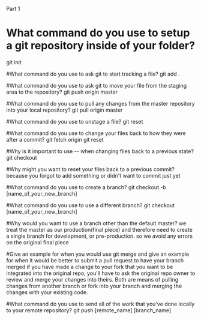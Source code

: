 Part 1
# What command do you use to setup a git repository inside of your folder?
git init

#What command do you use to ask git to start tracking a file?
git add .

#What command do you use to ask git to move your file from the staging area to the repository?
git push origin master

#What command do you use to pull any changes from the master repository into your local repository?
git pull origin master

#What command do you use to unstage a file?
git reset

#What command do you use to change your files back to how they were after a commit?
git fetch origin
git reset

#Why is it important to use -- when changing files back to a previous state?
git checkout

#Why might you want to reset your files back to a previous commit?
because you forgot to add something or didn't want to commit just yet

#What command do you use to create a branch?
git checkout -b [name_of_your_new_branch]

#What command do you use to use a different branch?
git checkout [name_of_your_new_branch]

#Why would you want to use a branch other than the default master?
we treat the master as our production(final piece) and therefore need to create a single branch for development, or pre-production. so we avoid any errors on the original final piece

#Give an example for when you would use git merge and give an example for when it would be better to submit a pull request to have your branch merged
if you have made a change to your fork that you want to be integrated into the original repo, you'll have to ask the original repo owner to review and merge your changes into theirs. Both are means of pulling changes from another branch or fork into your branch and merging the changes with your existing code.

#What command do you use to send all of the work that you've done locally to your remote repository?
git push [remote_name] [branch_name]
